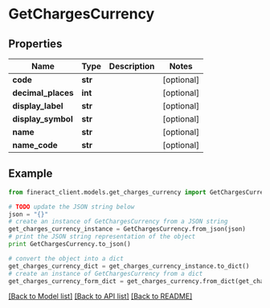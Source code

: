 # GetChargesCurrency


## Properties

Name | Type | Description | Notes
------------ | ------------- | ------------- | -------------
**code** | **str** |  | [optional] 
**decimal_places** | **int** |  | [optional] 
**display_label** | **str** |  | [optional] 
**display_symbol** | **str** |  | [optional] 
**name** | **str** |  | [optional] 
**name_code** | **str** |  | [optional] 

## Example

```python
from fineract_client.models.get_charges_currency import GetChargesCurrency

# TODO update the JSON string below
json = "{}"
# create an instance of GetChargesCurrency from a JSON string
get_charges_currency_instance = GetChargesCurrency.from_json(json)
# print the JSON string representation of the object
print GetChargesCurrency.to_json()

# convert the object into a dict
get_charges_currency_dict = get_charges_currency_instance.to_dict()
# create an instance of GetChargesCurrency from a dict
get_charges_currency_form_dict = get_charges_currency.from_dict(get_charges_currency_dict)
```
[[Back to Model list]](../README.md#documentation-for-models) [[Back to API list]](../README.md#documentation-for-api-endpoints) [[Back to README]](../README.md)


